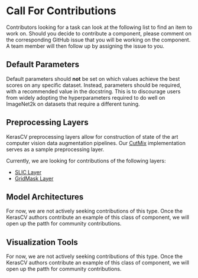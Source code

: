 # Call For Contributions
Contributors looking for a task can look at the following list to find an item
to work on.  Should you decide to contribute a component, please comment on the 
corresponding GitHub issue that you will be working on the component.  A team 
member will then follow up by assigning the issue to you.

## Default Parameters
Default parameters should **not** be set on which values achieve the best scores
on any specific dataset.  Instead, parameters should be required, with a 
recommended value in the docstring.  This is to discourage users from widely 
adopting the hyperparameters required to do well on ImageNet2k on datasets
that require a different tuning.

## Preprocessing Layers
KerasCV preprocessing layers allow for construction of state of the art computer
vision data augmentation pipelines.  Our [CutMix](https://github.com/keras-team/keras-cv/blob/master/keras_cv/layers/preprocessing/cut_mix.py) implementation serves as a sample preprocessing
layer.

Currently, we are looking for contributions of the following layers:
- [SLIC Layer](https://github.com/keras-team/keras-cv/issues/43)
- [GridMask Layer](https://github.com/keras-team/keras-cv/issues/31)

## Model Architectures
For now, we are not actively seeking contributions of this type.  Once
the KerasCV authors contribute an example of this class of component, we will 
open up the patth for community contributions.

## Visualization Tools
For now, we are not actively seeking contributions of this type.  Once
the KerasCV authors contribute an example of this class of component, we will 
open up the patth for community contributions.
